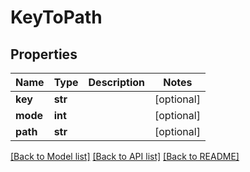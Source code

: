 # KeyToPath

## Properties
Name | Type | Description | Notes
------------ | ------------- | ------------- | -------------
**key** | **str** |  | [optional] 
**mode** | **int** |  | [optional] 
**path** | **str** |  | [optional] 

[[Back to Model list]](../README.md#documentation-for-models) [[Back to API list]](../README.md#documentation-for-api-endpoints) [[Back to README]](../README.md)

